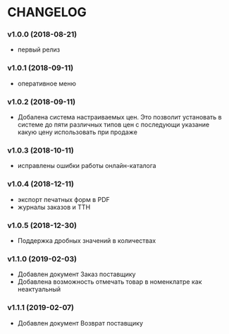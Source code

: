 CHANGELOG
=========

### v1.0.0 (2018-08-21)

  * первый релиз
  
### v1.0.1 (2018-09-11)  
* оперативное меню

### v1.0.2 (2018-09-11)  
* Добалена система настраиваемых цен.  Это  позволит  установать в  системе  до пяти различных типов  цен 
с последующи  указание какую цену использовать при продаже

### v1.0.3 (2018-10-11)  
* исправлены ошибки работы онлайн-каталога

### v1.0.4 (2018-12-11)  
* экспорт печатных форм  в  PDF
* журналы заказов  и ТТН

### v1.0.5 (2018-12-30)  
* Поддержка дробных значений в количествах

### v1.1.0 (2019-02-03)  
* Добавлен документ Заказ поставщику
* Добавлена  возможность отмечать товар в номенклатре  как  неактуальный
### v1.1.1 (2019-02-07)  
* Добавлен документ Возврат поставщику

